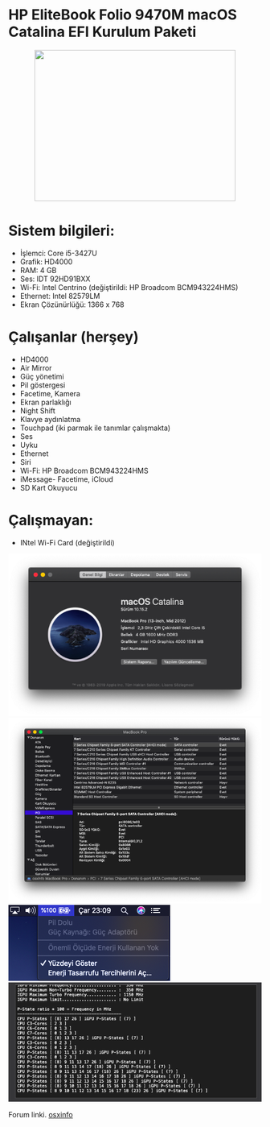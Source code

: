 # HP EliteBook Folio 9470M macOS Catalina EFI Kurulum Paketi

<p align="center">
  <img width="400" height="300" src="https://osxinfo.net/eklentiler/c03654828-png.13515/">
</p>

# Sistem bilgileri:
* İşlemci: Core i5-3427U
* Grafik: HD4000
* RAM: 4 GB
* Ses: IDT 92HD91BXX
* Wi-Fi: Intel Centrino (değiştirildi: HP Broadcom BCM943224HMS)
* Ethernet: Intel 82579LM
* Ekran Çözünürlüğü: 1366 x 768
# Çalışanlar (herşey)
* HD4000
* Air Mirror
* Güç yönetimi
* Pil göstergesi
* Facetime, Kamera
* Ekran parlaklığı
* Night Shift
* Klavye aydınlatma
* Touchpad (iki parmak ile tanımlar çalışmakta)
* Ses
* Uyku
* Ethernet
* Siri
* Wi-Fi: HP Broadcom BCM943224HMS
* iMessage- Facetime, iCloud
* SD Kart Okuyucu
# Çalışmayan:
* INtel Wi-Fi Card (değiştirildi)

![GitHub Logo](/Images/Ekran%20Resmi%202019-12-11%2023.08.20.png)
![GitHub Logo](/Images/Ekran%20Resmi%202019-12-11%2023.08.43.png)
![GitHub Logo](/Images/Ekran%20Resmi%202019-12-11%2023.09.00.png)
![GitHub Logo](/Images/Ekran%20Resmi%202019-12-11%2023.19.54.png)

Forum linki.
[osxinfo](https://osxinfo.net/konu/basarili-kurulum-hp-elitebook-folio-9470m-macos-catalina.11561/)
